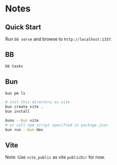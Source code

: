 # Notes

## Quick Start

Run `bb serve` and browse to `http://localhost:1337`.

## BB

```bash
bb tasks
```

## Bun

```bash
bun pm ls

# init this directory as vite
bun create vite .
bun install

bunx --bun vite
# or call npm script specified in package.json
bun run --bun dev
```

## Vite

Note: Use `vite_public` as vite `publicDir` for now.

